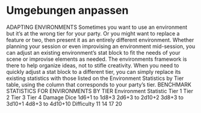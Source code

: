 # Umgebungen anpassen
ADAPTING ENVIRONMENTS
Sometimes you want to use an environment but it’s at the 
wrong tier for your party. Or you might want to replace 
a feature or two, then present it as an entirely different 
environment. Whether planning your session or even 
improvising an environment mid-session, you can adjust an 
existing environment’s stat block to fit the needs of your 
scene or improvise elements as needed. The environments 
framework is there to help organize ideas, not to stifle 
creativity.
When you need to quickly adjust a stat block to a different 
tier, you can simply replace its existing statistics with those 
listed on the Environment Statistics by Tier table, using the 
column that corresponds to your party’s tier.
BENCHMARK STATISTICS FOR ENVIRONMENTS BY TIER
Environment Statistic
Tier 1
Tier 2
Tier 3
Tier 4
Damage Dice
1d6+1 to 1d8+3
2d6+3 to 2d10+2
3d8+3 to 3d10+1
4d8+3 to 4d10+10
Difficulty
11
14
17
20